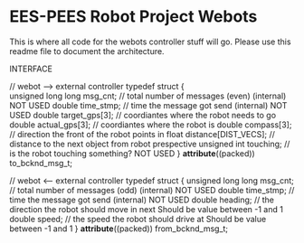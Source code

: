 # EES-PEES Robot Project Webots

This is where all code for the webots controller stuff will go. Please use
this readme file to document the architecture.

INTERFACE

// webot --> external controller
typedef struct {  
    unsigned long long msg_cnt;  // total number of messages (even) (internal)        NOT USED
    double time_stmp;            // time the message got send (internal)              NOT USED
    double target_gps[3];         // coordiantes where the robot needs to go
    double actual_gps[3];         // coordiantes where the robot is
    double compass[3];            // direction the front of the robot points in
    float distance[DIST_VECS];   // distance to the next object from robot prespective
    unsigned int touching;       // is the robot touching something?                  NOT USED
} __attribute__((packed)) to_bcknd_msg_t;

// webot <-- external controller
typedef struct {
    unsigned long long msg_cnt;  // total number of messages (odd) (internal)       NOT USED
    double time_stmp;            // time the message got send (internal)            NOT USED
    double heading;               // the direction the robot should move in next    Should be value between -1 and 1
    double speed;                 // the speed the robot should drive at            Should be value between -1 and 1
} __attribute__((packed)) from_bcknd_msg_t;
